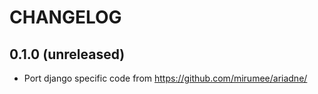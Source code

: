# CHANGELOG

## 0.1.0 (unreleased)

- Port django specific code from https://github.com/mirumee/ariadne/
